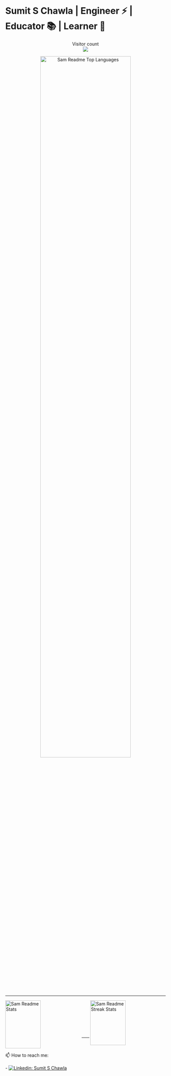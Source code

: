 # Sumit S Chawla | Engineer ⚡ | Educator 📚 | Learner 🌱

<p align="center"> 
  Visitor count<br>
  <img src="https://profile-counter.glitch.me/SamChawla/count.svg" />
</p>

<p align="center"> 
  <img alt="Sam Readme Top Languages" align="center" width="75%" src='https://github-readme-stats.vercel.app/api/top-langs/?username=samchawla&theme=calm&layout=compact'/>
</p>

<hr/>

<p>
  <img alt="Sam Readme Stats" align="left" width="47%" height="150px" src='https://github-readme-stats.vercel.app/api?username=samchawla&show_icons=true&theme=calm'/>
  <img alt="Sam Readme Streak Stats" align="right" width="47%" height="140px" src='https://github-readme-streak-stats.herokuapp.com/?user=SamChawla&theme=calm'/>
</p>

<br><br><br><br><br><br>
<hr/>
<br>
<p>
  📫 How to reach me: <br><br>
  - <a href="https://www.linkedin.com/in/sumit-s-chawla/">
    <img alt="Linkedin: Sumit S Chawla" src="https://img.shields.io/badge/-Sumit%20S%20Chawla-blue?style=flat&logo=Linkedin&logoColor=white"/>
  </a>
</p>

<!--
**SamChawla/SamChawla** is a ✨ _special_ ✨ repository because its `README.md` (this file) appears on your GitHub profile.

Here are some ideas to get you started:

- 🔭 I’m currently working on ...
- 🌱 I’m currently learning ...
- 👯 I’m looking to collaborate on ...
- 🤔 I’m looking for help with ...
- 💬 Ask me about ...
- 📫 How to reach me: ...
- 😄 Pronouns: ...
- ⚡ Fun fact: ...
-->
